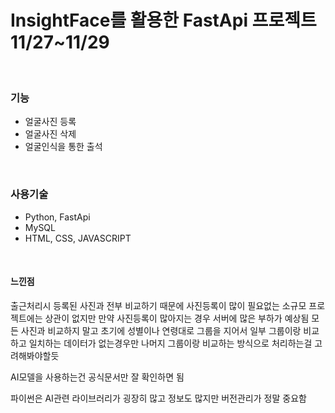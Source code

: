 <h1>InsightFace를 활용한 FastApi 프로젝트 11/27~11/29</h1>

<br/>

<h3>기능</h3>

<ul>
<li>얼굴사진 등록</li>
<li>얼굴사진 삭제</li>
<li>얼굴인식을 통한 출석</li>
  
</ul>
<br/>

<h3>사용기술</h3>

<ul>
<li>Python, FastApi</li>
  <li>MySQL</li>
  <li>HTML, CSS, JAVASCRIPT</li>
</ul>

<br/>

<h4>느낀점</h4>
<p>
  출근처리시 등록된 사진과 전부 비교하기 때문에 사진등록이 많이 필요없는 소규모 프로젝트에는 상관이 없지만
  만약 사진등록이 많아지는 경우 서버에 많은 부하가 예상됨 모든 사진과 비교하지 말고 초기에 성별이나 
  연령대로 그룹을 지어서 일부 그룹이랑 비교하고 일치하는 데이터가 없는경우만 나머지 그룹이랑 비교하는 방식으로
  처리하는걸 고려해봐야할듯
  
  AI모델을 사용하는건 공식문서만 잘 확인하면 됨
 
  
  파이썬은 AI관련 라이브러리가 굉장히 많고 정보도 많지만 버전관리가 정말 중요함 
  
  
  
</p>
